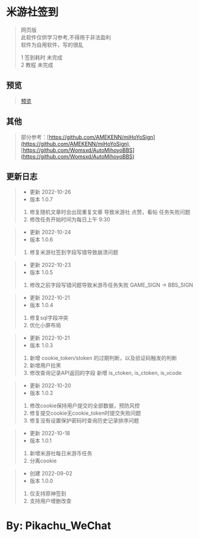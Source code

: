 米游社签到
==============
>网页版
<br>此软件仅供学习参考,不得用于非法盈利
<br>软件为自用软件，写的很乱
> 
> 
>
> 1 签到耗时 未完成<br>
> 2 教程    未完成


预览
---
>[预览](http://pkpk.run:8083/)

其他
---
>部分参考：[https://github.com/AMEKENN/miHoYoSign](https://github.com/AMEKENN/miHoYoSign), [https://github.com/Womsxd/AutoMihoyoBBS](https://github.com/Womsxd/AutoMihoyoBBS)


更新日志
---

>* 更新 2022-10-26
>* 版本 1.0.7
>1. 修复随机文章时会出现重复文章 导致米游社 点赞，看帖 任务失败问题
>2. 修改任务开始时间为每日上午 9:30


>* 更新 2022-10-24
>* 版本 1.0.6
>1. 修复米游社签到字段写错导致崩溃问题


>* 更新 2022-10-23
>* 版本 1.0.5
>1. 修改之前字段写错问题导致米游币任务失败 GAME_SIGN -> BBS_SIGN

>* 更新 2022-10-21
>* 版本 1.0.4
>1. 修复sql字段冲突
>2. 优化小屏布局

>* 更新 2022-10-21
>* 版本 1.0.3
>1. 新增 cookie_token/stoken 的过期判断，以及验证码触发的判断
>2. 新增用户拉黑
>3. 修改查询记录API返回的字段 新增 is_ctoken, is_ctoken, is_vcode

>* 更新 2022-10-20
>* 版本 1.0.2
>1. 修改cookie保持用户提交的全部数据，预防风控
>2. 修复提交cookie无cookie_token时提交失败问题
>3. 修复没有设置保护密码时查询历史记录排序问题

>* 更新 2022-10-18
>* 版本 1.0.1
>1. 新增米游社每日米游币任务
>2. 分离cookie

>* 创建 2022-09-02
>* 版本 1.0.0
>1. 仅支持原神签到
>2. 支持用户增删改查



By: Pikachu_WeChat
===
